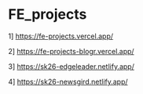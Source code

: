 # FE_projects

1] https://fe-projects.vercel.app/

2] https://fe-projects-blogr.vercel.app/

3] https://sk26-edgeleader.netlify.app/ 

4] https://sk26-newsgird.netlify.app/  
